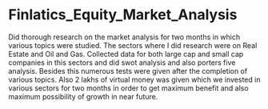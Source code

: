 # Finlatics_Equity_Market_Analysis
Did thorough research on the market analysis for two months in which various topics were studied. The sectors where I did research were on Real Estate and Oil and Gas. Collected data for both large cap and small cap companies in this sectors and did swot analysis and also porters five analysis. Besides this numerous tests were given after the completion of various topics. Also 2 lakhs of virtual money was given which we invested in various sectors for two months in order to get maximum benefit and also maximum possibility of growth in near future.
